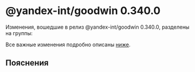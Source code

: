 # @yandex-int/goodwin 0.340.0

<!-- ЧЕЛОВЕЧЕСКОЕ ВСТУПЛЕНИЕ -->

Изменения, вошедшие в релиз @yandex-int/goodwin 0.340.0, разделены на группы:

Все важные изменения подробно описаны [ниже](#Пояснения).

## Пояснения


